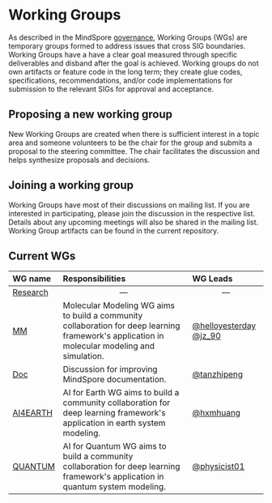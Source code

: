 # Working Groups

As described in the MindSpore [governance](../governance.md), Working
Groups (WGs) are temporary groups formed to address issues that cross SIG
boundaries. Working Groups have a have a clear goal measured through specific
deliverables and disband after the goal is achieved. Working groups do not own
artifacts or feature code in the long term; they create glue codes,
specifications, recommendations, and/or code implementations for submission to
the relevant SIGs for approval and acceptance.

## Proposing a new working group

New Working Groups are created when there is sufficient interest in a topic area
and someone volunteers to be the chair for the group and submits a proposal to
the steering committee. The chair facilitates the discussion and helps
synthesize proposals and decisions.

## Joining a working group

Working Groups have most of their discussions on mailing list. If you are
interested in participating, please join the discussion in the respective list.
Details about any upcoming meetings will also be shared in the mailing list.
Working Group artifacts can be found in the current repository.

## Current WGs

| WG name | Responsibilities | WG Leads |
| :------ | :--------------- | :------- |
| [Research](research/README.md) | <center>&mdash;</center> | <center>&mdash;</center> |
| [MM](mm/README.md) | Molecular Modeling WG aims to build a community collaboration for deep learning framework's application in molecular modeling and simulation. | [@helloyesterday](https://gitee.com/helloyesterday) [@jz_90](https://gitee.com/jz_90) |
| [Doc](doc/README.md) | Discussion for improving MindSpore documentation. |[@tanzhipeng](https://gitee.com/Rudy_Tan)|
| [AI4EARTH](ai4earth/README.md) | AI for Earth WG aims to build a community collaboration for deep learning framework's application in earth system modeling. | [@hxmhuang](https://gitee.com/hxmhuang) |
| [QUANTUM](quantum/README.md) | AI for Quantum WG aims to build a community collaboration for deep learning framework's application in quantum system modeling. | [@physicist01](https://gitee.com/physicist01) |
